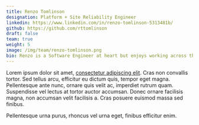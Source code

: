 ```yaml
---
title: Renzo Tomlinson
designation: Platform + Site Reliability Engineer
linkedin: https://www.linkedin.com/in/renzo-tomlinson-5313481b/
github: https://github.com/rttomlinson
draft: false
team: true
weight: 5
image: /img/team/renzo-tomlinson.png
bio: Renzo is a Software Engineer at heart but enjoys working across the entire stack. Whether it's deployment automation, building infrastructure or writing tests, he's always ready to lend a hand. Outside of Masterpoint, you'll find him practicing guitar or riding his bike.
---
```


Lorem ipsum dolor sit amet, [consectetur adipiscing elit](link). Cras non convallis tortor. Sed tellus arcu, efficitur eu dictum quis, tempor eget magna. Pellentesque ante nunc, ornare quis velit ac, imperdiet rutrum quam. Suspendisse vel lectus at tortor auctor accumsan. Donec ornare facilisis magna, non accumsan velit facilisis a. Cras posuere euismod massa sed finibus.

Pellentesque urna purus, rhoncus vel urna eget, finibus efficitur enim.